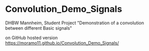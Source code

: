 # Convolution_Demo_Signals
DHBW Mannheim, Student Project 
"Demonstration of a convolution between different Basic signals"


on GitHub hosted version  https://moramo11.github.io/Convolution_Demo_Signals/
